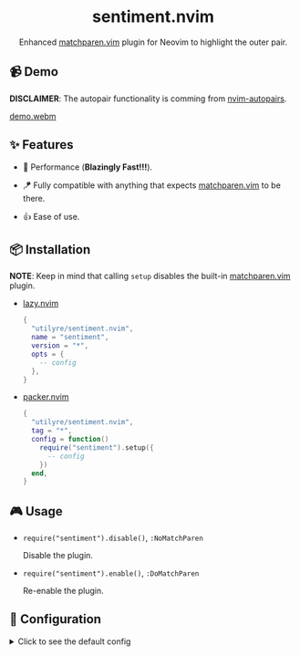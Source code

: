 <div align="center">

# sentiment.nvim

Enhanced [matchparen.vim][matchparen.vim] plugin for Neovim to highlight the
outer pair.

[matchparen.vim]: https://github.com/neovim/neovim/blob/master/runtime/plugin/matchparen.vim

</div>

## 📹 Demo

**DISCLAIMER**: The autopair functionality is comming from [nvim-autopairs][nvim-autopairs].

[demo.webm](https://user-images.githubusercontent.com/91974155/223225880-2b22dcda-3d38-4a9f-82d5-0e76c0c789e7.webm)

[nvim-autopairs]: https://github.com/windwp/nvim-autopairs

## ✨ Features

-   🚀 Performance (**Blazingly Fast!!!**).

-   🪁 Fully compatible with anything that expects
    [matchparen.vim][matchparen.vim] to be there.

-   👍 Ease of use.

[matchparen.vim]: https://github.com/neovim/neovim/blob/master/runtime/plugin/matchparen.vim

## 📦 Installation

**NOTE**: Keep in mind that calling `setup` disables the built-in
[matchparen.vim][matchparen.vim] plugin.

-   [lazy.nvim][lazy.nvim]

    ```lua
    {
      "utilyre/sentiment.nvim",
      name = "sentiment",
      version = "*",
      opts = {
        -- config
      },
    }
    ```

-   [packer.nvim][packer.nvim]

    ```lua
    {
      "utilyre/sentiment.nvim",
      tag = "*",
      config = function()
        require("sentiment").setup({
          -- config
        })
      end,
    }
    ```

[matchparen.vim]: https://github.com/neovim/neovim/blob/master/runtime/plugin/matchparen.vim
[lazy.nvim]: https://github.com/folke/lazy.nvim
[packer.nvim]: https://github.com/wbthomason/packer.nvim

## 🎮 Usage

-   `require("sentiment").disable()`, `:NoMatchParen`

    Disable the plugin.

-   `require("sentiment").enable()`, `:DoMatchParen`

    Re-enable the plugin.

## 🚠 Configuration

<details>

<summary>Click to see the default config</summary>

```lua
{
  ---Dictionary to check whether a buftype should be included.
  ---
  ---@type table<string, boolean>
  included_buftypes = {
    [""] = true,
  },

  ---Dictionary to check whether a filetype should be excluded.
  ---
  ---@type table<string, boolean>
  excluded_filetypes = {},

  ---How many lines to look backwards/forwards to find a pair.
  ---
  ---@type integer
  limit = 100,

  ---List of `(left, right)` pairs.
  ---
  ---@type tuple<string, string>[]
  pairs = {
    { "(", ")" },
    { "{", "}" },
    { "[", "]" },
  },
}
```

</details>
